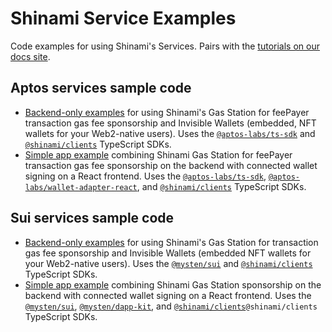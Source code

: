 # Shinami Service Examples
Code examples for using Shinami's Services. Pairs with the [tutorials on our docs site](https://docs.shinami.com/docs/guides-overview#integrate-a-product).

## Aptos services sample code
- [Backend-only examples](https://github.com/shinamicorp/shinami-examples/tree/main/aptos/typescript/backend_examples) for using Shinami's Gas Station for feePayer transaction gas fee sponsorship and Invisible Wallets (embedded, NFT wallets for your Web2-native users).  Uses the [`@aptos-labs/ts-sdk`](https://www.npmjs.com/package/@aptos-labs/ts-sdk) and [`@shinami/clients`](https://www.npmjs.com/package/@shinami/clients) TypeScript SDKs.
- [Simple app example](https://github.com/shinamicorp/shinami-examples/tree/main/aptos/typescript/wallet_adapter_react) combining Shinami Gas Station for feePayer transaction gas fee sponsorship on the backend with connected wallet signing on a React frontend. Uses the [`@aptos-labs/ts-sdk`](https://www.npmjs.com/package/@aptos-labs/ts-sdk), [`@aptos-labs/wallet-adapter-react`](https://www.npmjs.com/package/@aptos-labs/wallet-adapter-react), and [`@shinami/clients`](https://www.npmjs.com/package/@shinami/clients) TypeScript SDKs.

## Sui services sample code
- [Backend-only examples](https://github.com/shinamicorp/shinami-examples/tree/main/sui/typescript/backend_examples) for using Shinami's Gas Station for transaction gas fee sponsorship and Invisible Wallets (embedded NFT wallets for your Web2-native users). Uses the [`@mysten/sui`](https://www.npmjs.com/package/@mysten/sui) and [`@shinami/clients`](https://www.npmjs.com/package/@shinami/clients) TypeScript SDKs.
- [Simple app example](https://github.com/shinamicorp/shinami-examples/tree/main/sui/typescript/dapp_kit_example) combining Shinami Gas Station sponsorship on the backend with connected wallet signing on a React frontend. Uses the [`@mysten/sui`](https://www.npmjs.com/package/@mysten/sui), [`@mysten/dapp-kit`](https://www.npmjs.com/package/@mysten/dapp-kit), and [`@shinami/clients`](https://www.npmjs.com/package/@shinami/clients)`@shinami/clients` TypeScript SDKs.